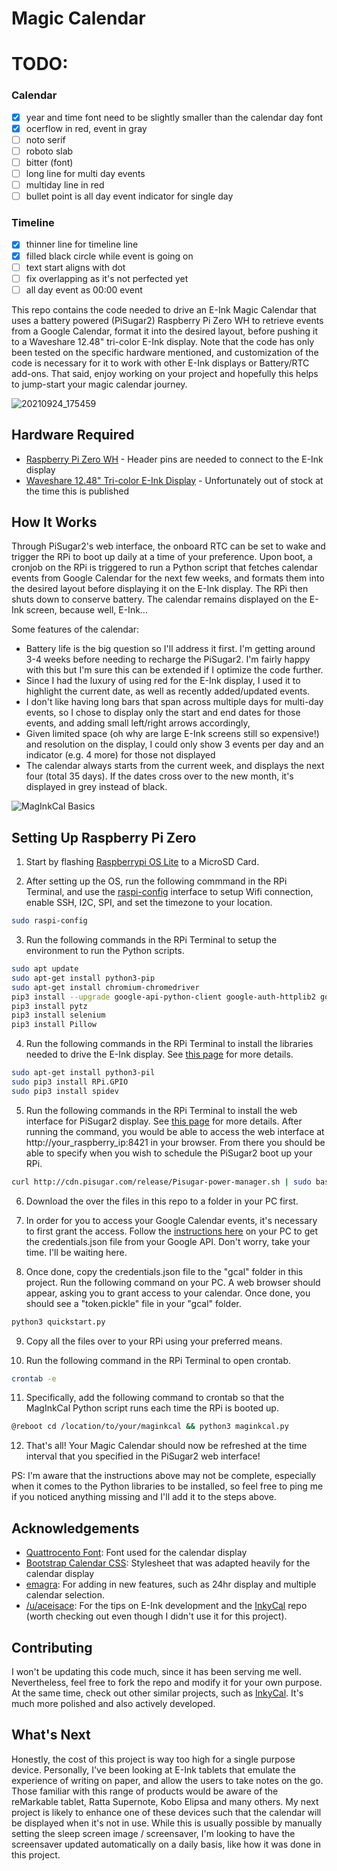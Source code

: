 # Magic Calendar

# TODO:
### Calendar
- [x] year and time font need to be slightly smaller than the calendar day font
- [x] ocerflow in red, event in gray
- [ ] noto serif
- [ ] roboto slab
- [ ] bitter (font)
- [ ] long line for multi day events
- [ ] multiday line in red
- [ ] bullet point is all day event indicator for single day

### Timeline

- [x] thinner line for timeline line
- [x] filled black circle while event is going on
- [ ] text start aligns with dot
- [ ] fix overlapping as it's not perfected yet
- [ ] all day event as 00:00 event

This repo contains the code needed to drive an E-Ink Magic Calendar that uses a battery powered (PiSugar2) Raspberry Pi
Zero WH to retrieve events from a Google Calendar, format it into the desired layout, before pushing it to a Waveshare
12.48" tri-color E-Ink display. Note that the code has only been tested on the specific hardware mentioned, and
customization of the code is necessary for it to work with other E-Ink displays or Battery/RTC add-ons. That said, enjoy
working on your project and hopefully this helps to jump-start your magic calendar journey.

![20210924_175459](https://user-images.githubusercontent.com/5581989/134661608-bac1f0bf-e7e3-41fe-b92e-37c26dad8fbe.jpg)

## Hardware Required

- [Raspberry Pi Zero WH](https://www.raspberrypi.org/blog/zero-wh/) - Header pins are needed to connect to the E-Ink
  display
- [Waveshare 12.48" Tri-color E-Ink Display](https://www.waveshare.com/product/12.48inch-e-paper-module-b.htm) -
  Unfortunately out of stock at the time this is published

## How It Works

Through PiSugar2's web interface, the onboard RTC can be set to wake and trigger the RPi to boot up daily at a time of
your preference. Upon boot, a cronjob on the RPi is triggered to run a Python script that fetches calendar events from
Google Calendar for the next few weeks, and formats them into the desired layout before displaying it on the E-Ink
display. The RPi then shuts down to conserve battery. The calendar remains displayed on the E-Ink screen, because well,
E-Ink...

Some features of the calendar:

- Battery life is the big question so I'll address it first. I'm getting around 3-4 weeks before needing to recharge the
  PiSugar2. I'm fairly happy with this but I'm sure this can be extended if I optimize the code further.
- Since I had the luxury of using red for the E-Ink display, I used it to highlight the current date, as well as
  recently added/updated events.
- I don't like having long bars that span across multiple days for multi-day events, so I chose to display only the
  start and end dates for those events, and adding small left/right arrows accordingly,
- Given limited space (oh why are large E-Ink screens still so expensive!) and resolution on the display, I could only
  show 3 events per day and an indicator (e.g. 4 more) for those not displayed
- The calendar always starts from the current week, and displays the next four (total 35 days). If the dates cross over
  to the new month, it's displayed in grey instead of black.

![MagInkCal Basics](https://user-images.githubusercontent.com/5581989/134775456-d6bacaca-03c7-4357-af28-7c06aa19ed90.png)

## Setting Up Raspberry Pi Zero

1. Start by flashing [Raspberrypi OS Lite](https://www.raspberrypi.org/software/operating-systems/) to a MicroSD Card.

2. After setting up the OS, run the following commmand in the RPi Terminal, and use
   the [raspi-config](https://www.raspberrypi.org/documentation/computers/configuration.html) interface to setup Wifi
   connection, enable SSH, I2C, SPI, and set the timezone to your location.

```bash
sudo raspi-config
```

3. Run the following commands in the RPi Terminal to setup the environment to run the Python scripts.

```bash
sudo apt update
sudo apt-get install python3-pip
sudo apt-get install chromium-chromedriver
pip3 install --upgrade google-api-python-client google-auth-httplib2 google-auth-oauthlib
pip3 install pytz
pip3 install selenium
pip3 install Pillow
```

4. Run the following commands in the RPi Terminal to install the libraries needed to drive the E-Ink display.
   See [this page](https://www.waveshare.com/wiki/12.48inch_e-Paper_Module) for more details.

```bash
sudo apt-get install python3-pil
sudo pip3 install RPi.GPIO
sudo pip3 install spidev
```

5. Run the following commands in the RPi Terminal to install the web interface for PiSugar2 display.
   See [this page](https://github.com/PiSugar/PiSugar/wiki/PiSugar2) for more details. After running the command, you
   would be able to access the web interface at http://your_raspberry_ip:8421 in your browser. From there you should be
   able to specify when you wish to schedule the PiSugar2 boot up your RPi.

```bash
curl http://cdn.pisugar.com/release/Pisugar-power-manager.sh | sudo bash
```

6. Download the over the files in this repo to a folder in your PC first.

7. In order for you to access your Google Calendar events, it's necessary to first grant the access. Follow
   the [instructions here](https://developers.google.com/calendar/api/quickstart/python) on your PC to get the
   credentials.json file from your Google API. Don't worry, take your time. I'll be waiting here.

8. Once done, copy the credentials.json file to the "gcal" folder in this project. Run the following command on your PC.
   A web browser should appear, asking you to grant access to your calendar. Once done, you should see a "token.pickle"
   file in your "gcal" folder.

```bash
python3 quickstart.py
```

9. Copy all the files over to your RPi using your preferred means.

10. Run the following command in the RPi Terminal to open crontab.

```bash
crontab -e
```

11. Specifically, add the following command to crontab so that the MagInkCal Python script runs each time the RPi is
    booted up.

```bash
@reboot cd /location/to/your/maginkcal && python3 maginkcal.py
```

12. That's all! Your Magic Calendar should now be refreshed at the time interval that you specified in the PiSugar2 web
    interface!

PS: I'm aware that the instructions above may not be complete, especially when it comes to the Python libraries to be
installed, so feel free to ping me if you noticed anything missing and I'll add it to the steps above.

## Acknowledgements

- [Quattrocento Font](https://fonts.google.com/specimen/Quattrocento): Font used for the calendar display
- [Bootstrap Calendar CSS](https://bootstrapious.com/p/bootstrap-calendar): Stylesheet that was adapted heavily for the
  calendar display
- [emagra](https://github.com/emagra): For adding in new features, such as 24hr display and multiple calendar selection.
- [/u/aceisace](https://www.reddit.com/user/aceisace/): For the tips on E-Ink development and
  the [InkyCal](https://github.com/aceisace/Inkycal) repo (worth checking out even though I didn't use it for this
  project).

## Contributing

I won't be updating this code much, since it has been serving me well. Nevertheless, feel free to fork the repo and
modify it for your own purpose. At the same time, check out other similar projects, such
as [InkyCal](https://github.com/aceisace/Inkycal). It's much more polished and also actively developed.

## What's Next

Honestly, the cost of this project is way too high for a single purpose device. Personally, I've been looking at E-Ink
tablets that emulate the experience of writing on paper, and allow the users to take notes on the go. Those familiar
with this range of products would be aware of the reMarkable tablet, Ratta Supernote, Kobo Elipsa and many others. My
next project is likely to enhance one of these devices such that the calendar will be displayed when it's not in use.
While this is usually possible by manually setting the sleep screen image / screensaver, I'm looking to have the
screensaver updated automatically on a daily basis, like how it was done in this project.
